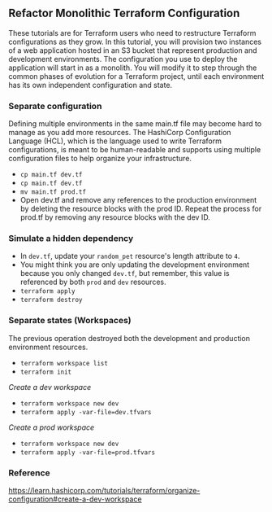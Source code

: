 ## Refactor Monolithic Terraform Configuration
These tutorials are for Terraform users who need to restructure Terraform configurations as they grow. In this tutorial, you will provision two instances of a web application hosted in an S3 bucket that represent production and development environments. The configuration you use to deploy the application will start in as a monolith. You will modify it to step through the common phases of evolution for a Terraform project, until each environment has its own independent configuration and state.

### Separate configuration
Defining multiple environments in the same main.tf file may become hard to manage as you add more resources. The HashiCorp Configuration Language (HCL), which is the language used to write Terraform configurations, is meant to be human-readable and supports using multiple configuration files to help organize your infrastructure.
- `cp main.tf dev.tf`
- `cp main.tf dev.tf`
- `mv main.tf prod.tf`
- Open dev.tf and remove any references to the production environment by deleting the resource blocks with the prod ID. Repeat the process for prod.tf by removing any resource blocks with the dev ID.

### Simulate a hidden dependency
- In `dev.tf`, update your `random_pet` resource's length attribute to `4`.
- You might think you are only updating the development environment because you only changed `dev.tf`, but remember, this value is referenced by both `prod` and `dev` resources.
- `terraform apply`
- `terraform destroy`

### Separate states (Workspaces)
The previous operation destroyed both the development and production environment resources. 
- `terraform workspace list`
- `terraform init`

*Create a dev workspace*
- `terraform workspace new dev`
- `terraform apply -var-file=dev.tfvars`

*Create a prod workspace*
- `terraform workspace new dev`
- `terraform apply -var-file=prod.tfvars`

### Reference
https://learn.hashicorp.com/tutorials/terraform/organize-configuration#create-a-dev-workspace
